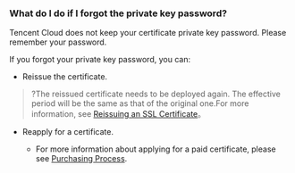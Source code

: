 ### What do I do if I forgot the private key password?
Tencent Cloud does not keep your certificate private key password. Please remember your password.

If you forgot your private key password, you can:
- Reissue the certificate.
>?The reissued certificate needs to be deployed again. The effective period will be the same as that of the original one.For more information, see [Reissuing an SSL Certificate](https://www.tencentcloud.com/document/product/1007/39749)。
>
- Reapply for a certificate.

  - For more information about applying for a paid certificate, please see [Purchasing Process](https://intl.cloud.tencent.com/document/product/1007/30159).
